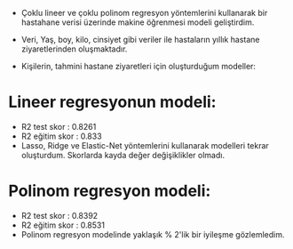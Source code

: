 * Çoklu lineer ve çoklu polinom regresyon yöntemlerini kullanarak bir hastahane verisi üzerinde makine öğrenmesi modeli geliştirdim.
* Veri, Yaş, boy, kilo, cinsiyet gibi veriler ile hastaların yıllık hastane ziyaretlerinden oluşmaktadır.


* Kişilerin, tahmini hastane ziyaretleri için oluşturduğum modeller:

# Lineer regresyonun modeli:
* R2 test skor : 0.8261
* R2 eğitim skor : 0.833 
* Lasso, Ridge ve Elastic-Net yöntemlerini kullanarak modelleri tekrar oluşturdum. Skorlarda kayda değer değişiklikler olmadı. 


# Polinom regresyon modeli:
* R2 test skor : 0.8392
* R2 eğitim skor : 0.8531
* Polinom regresyon modelinde yaklaşık % 2'lik bir iyileşme gözlemledim.
